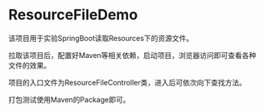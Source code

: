 # ResourceFileDemo



该项目用于实验SpringBoot读取Resources下的资源文件。

拉取该项目后，配置好Maven等相关依赖，启动项目，浏览器访问即可查看各种文件的效果。

项目的入口文件为ResourceFileController类，进入后可依次向下查找方法。

打包测试使用Maven的Package即可。